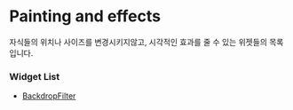 # Painting and effects

자식들의 위치나 사이즈를 변경시키지않고, 시각적인 효과를 줄 수 있는 위젯들의 목록입니다.

### Widget List

- [BackdropFilter](https://github.com/ChanhyukPark-Tech/flutter-widget-tutorial/blob/main/Basics/BackdropFilter.md)
